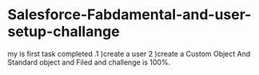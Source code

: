 # Salesforce-Fabdamental-and-user-setup-challange
my is first task completed .1 )create a user 2 )create a Custom Object And Standard object and Filed  and challenge is 100%.
